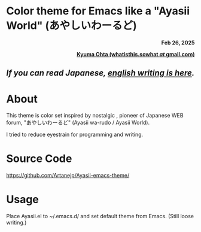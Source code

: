 # Color theme for Emacs like a "Ayasii World" (あやしいわーるど)

<div align="right">
<B> Feb 26, 2025
 
[ Kyuma Ohta (whatisthis.sowhat _at_ gmail.com) ](mailto:whatisthis.sowhat@gmail.com) 

</B>
</div>

## *If you can read Japanese, [english writing is here](/README.md/).*

About
=====

 This theme is color set inspired by nostalgic , pioneer of Japanese
WEB forum, "あやしいわーるど" (Ayasii wa-rudo / Ayasii World).

 I tried to reduce eyestrain for programming and writing.
 
Source Code
=====

[ https://github.com/Artanejp/Ayasii-emacs-theme/ ](https://github.com/Artanejp/Ayasii-emacs-theme/)

Usage
=====

 Place Ayasii.el to ~/.emacs.d/ and set default theme from Emacs.
 (Still loose writing.)
